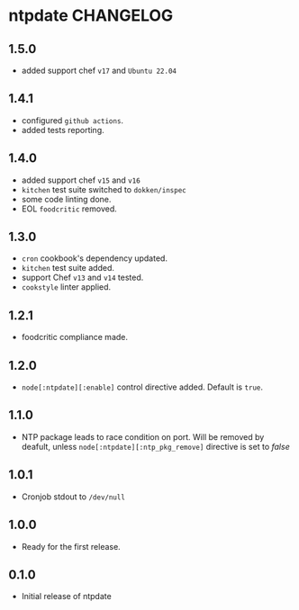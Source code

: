 ntpdate CHANGELOG
=================


1.5.0
-----

- added support chef `v17` and `Ubuntu 22.04`

1.4.1
-----

- configured `github actions`.
- added tests reporting.

1.4.0
-----

- added support chef `v15` and `v16`
- `kitchen` test suite switched to `dokken/inspec`
- some code linting done.
- EOL `foodcritic` removed.

1.3.0
-----

- `cron` cookbook's dependency updated.
- `kitchen` test suite added.
- support Chef `v13` and `v14` tested.
- `cookstyle` linter applied.

1.2.1
-----

- foodcritic compliance made.

1.2.0
-----

- `node[:ntpdate][:enable]` control directive added. Default is `true`.

1.1.0
-----

- NTP package leads to race condition on port. Will be removed by deafult, unless `node[:ntpdate][:ntp_pkg_remove]` directive is set to *false*

1.0.1
-----

- Cronjob stdout to `/dev/null`

1.0.0
-----

- Ready for the first release.

0.1.0
-----

- Initial release of ntpdate

